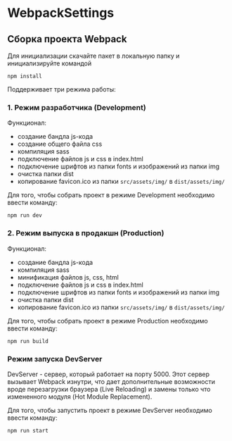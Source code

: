 # WebpackSettings

## Сборка проекта Webpack

Для инициализации скачайте пакет в локальную папку и инициализируйте командой

`npm install`

Поддерживает три режима работы:

### 1. Режим разработчика (Development)

Функционал:

- создание бандла js-кода
- создание общего файла css
- компиляция sass
- подключение файлов js и css в index.html
- подключение шрифтов из папки fonts и изображений из папки img
- очистка папки dist
- копирование favicon.ico из папки `src/assets/img/` в `dist/assets/img/`

Для того, чтобы собрать проект в режиме Development необходимо ввести команду:

`npm run dev`

### 2. Режим выпуска в продакшн (Production)

Функционал:

- создание бандла js-кода
- компиляция sass
- минификация файлов js, css, html
- подключение файлов js и css в index.html
- подключение шрифтов из папки fonts и изображений из папки img
- очистка папки dist
- копирование favicon.ico из папки `src/assets/img/` в `dist/assets/img/`

Для того, чтобы собрать проект в режиме Production необходимо ввести команду:

`npm run build`

### Режим запуска DevServer

DevServer - сервер, который работает на порту 5000. Этот сервер вызывает Webpack изнутри, что дает дополнительные возможности вроде перезагрузки браузера (Live Reloading) и замены только что измененного модуля (Hot Module Replacement).

Для того, чтобы запустить проект в режиме DevServer необходимо ввести команду:

`npm run start`
